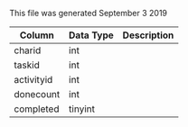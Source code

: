 This file was generated September 3 2019

| Column     | Data Type | Description |
| ---------- | --------- | ----------- |
| charid     | int       |             |
| taskid     | int       |             |
| activityid | int       |             |
| donecount  | int       |             |
| completed  | tinyint   |             |